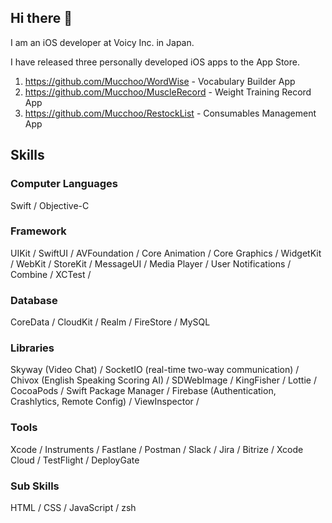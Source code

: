 ## Hi there 👋
I am an iOS developer at Voicy Inc. in Japan.

I have released three personally developed iOS apps to the App Store.

1. https://github.com/Mucchoo/WordWise - Vocabulary Builder App
2. https://github.com/Mucchoo/MuscleRecord - Weight Training Record App
3. https://github.com/Mucchoo/RestockList - Consumables Management App

## Skills

### Computer Languages
Swift / Objective-C

### Framework
UIKit / SwiftUI / AVFoundation / Core Animation / Core Graphics / WidgetKit / WebKit / StoreKit / MessageUI / Media Player / User Notifications / Combine / XCTest / 

### Database
CoreData / CloudKit / Realm / FireStore / MySQL

### Libraries
Skyway (Video Chat) / SocketIO (real-time two-way communication) / Chivox (English Speaking Scoring AI) / SDWebImage / KingFisher / Lottie / CocoaPods / Swift Package Manager / Firebase (Authentication, Crashlytics, Remote Config) / ViewInspector / 

### Tools
Xcode / Instruments / Fastlane / Postman / Slack / Jira / Bitrize / Xcode Cloud / TestFlight / DeployGate

### Sub Skills
HTML / CSS / JavaScript / zsh
